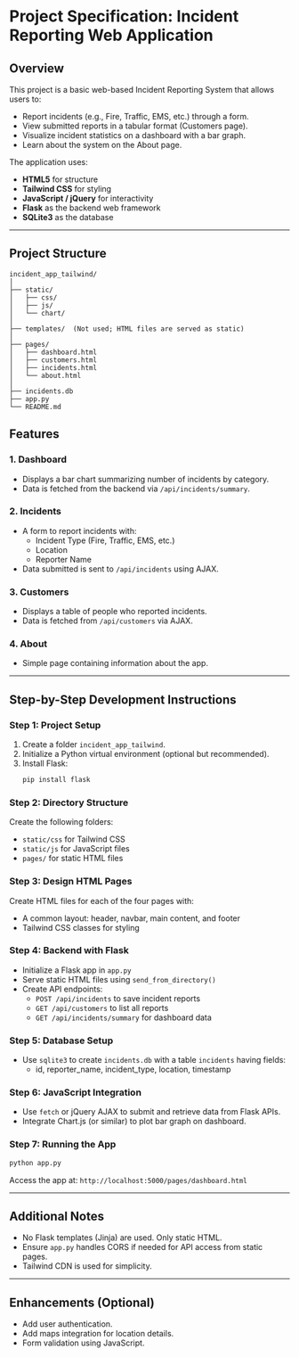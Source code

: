 # Project Specification: Incident Reporting Web Application

## Overview
This project is a basic web-based Incident Reporting System that allows users to:
- Report incidents (e.g., Fire, Traffic, EMS, etc.) through a form.
- View submitted reports in a tabular format (Customers page).
- Visualize incident statistics on a dashboard with a bar graph.
- Learn about the system on the About page.

The application uses:
- **HTML5** for structure
- **Tailwind CSS** for styling
- **JavaScript / jQuery** for interactivity
- **Flask** as the backend web framework
- **SQLite3** as the database

---

## Project Structure

```
incident_app_tailwind/
│
├── static/
│   ├── css/
│   ├── js/
│   └── chart/
│
├── templates/  (Not used; HTML files are served as static)
│
├── pages/
│   ├── dashboard.html
│   ├── customers.html
│   ├── incidents.html
│   └── about.html
│
├── incidents.db
├── app.py
└── README.md
```

## Features

### 1. Dashboard
- Displays a bar chart summarizing number of incidents by category.
- Data is fetched from the backend via `/api/incidents/summary`.

### 2. Incidents
- A form to report incidents with:
  - Incident Type (Fire, Traffic, EMS, etc.)
  - Location
  - Reporter Name
- Data submitted is sent to `/api/incidents` using AJAX.

### 3. Customers
- Displays a table of people who reported incidents.
- Data is fetched from `/api/customers` via AJAX.

### 4. About
- Simple page containing information about the app.

---

## Step-by-Step Development Instructions

### Step 1: Project Setup
1. Create a folder `incident_app_tailwind`.
2. Initialize a Python virtual environment (optional but recommended).
3. Install Flask:
   ```bash
   pip install flask
   ```

### Step 2: Directory Structure
Create the following folders:
- `static/css` for Tailwind CSS
- `static/js` for JavaScript files
- `pages/` for static HTML files

### Step 3: Design HTML Pages
Create HTML files for each of the four pages with:
- A common layout: header, navbar, main content, and footer
- Tailwind CSS classes for styling

### Step 4: Backend with Flask
- Initialize a Flask app in `app.py`
- Serve static HTML files using `send_from_directory()`
- Create API endpoints:
  - `POST /api/incidents` to save incident reports
  - `GET /api/customers` to list all reports
  - `GET /api/incidents/summary` for dashboard data

### Step 5: Database Setup
- Use `sqlite3` to create `incidents.db` with a table `incidents` having fields:
  - id, reporter_name, incident_type, location, timestamp

### Step 6: JavaScript Integration
- Use `fetch` or jQuery AJAX to submit and retrieve data from Flask APIs.
- Integrate Chart.js (or similar) to plot bar graph on dashboard.

### Step 7: Running the App
```bash
python app.py
```
Access the app at: `http://localhost:5000/pages/dashboard.html`

---

## Additional Notes
- No Flask templates (Jinja) are used. Only static HTML.
- Ensure `app.py` handles CORS if needed for API access from static pages.
- Tailwind CDN is used for simplicity.

---

## Enhancements (Optional)
- Add user authentication.
- Add maps integration for location details.
- Form validation using JavaScript.